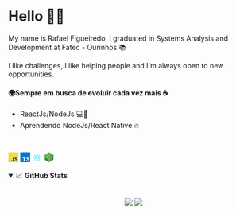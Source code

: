 # Hello 👋🏼
My name is Rafael Figueiredo, I graduated in Systems Analysis and Development at Fatec - Ourinhos 📚

I like challenges, I like helping people and I'm always open to new opportunities.

#### 🌍Sempre em busca de evoluir cada vez mais ☕

- ReactJs/NodeJs  💻💓
- Aprendendo NodeJs/React Native 🔥

<br/>

<code><img height="20" alt="javascript" src="https://raw.githubusercontent.com/github/explore/80688e429a7d4ef2fca1e82350fe8e3517d3494d/topics/javascript/javascript.png"></code>
<code><img height="20" alt="typescript" src="https://raw.githubusercontent.com/github/explore/80688e429a7d4ef2fca1e82350fe8e3517d3494d/topics/typescript/typescript.png"></code>
<code><img height="20" alt="react" src="https://raw.githubusercontent.com/github/explore/80688e429a7d4ef2fca1e82350fe8e3517d3494d/topics/react/react.png"></code>
<code><img height="20" alt="nodejs" src="https://raw.githubusercontent.com/github/explore/80688e429a7d4ef2fca1e82350fe8e3517d3494d/topics/nodejs/nodejs.png"></code> 



<details open>
  <summary>📈 <b>GitHub Stats</b></summary>
  <br>
  <p align="center">
  <img src="https://github-readme-stats.vercel.app/api?username=RafaelFigueiredo2203&show_icons=true&hide=contribs,prs&cache_seconds=86400&theme=react"/>

  <img src="https://github-readme-stats.vercel.app/api/top-langs/?username=RafaelFigueiredo2203&layout=compact&theme=dark">
      
     
  </p>

</details>
